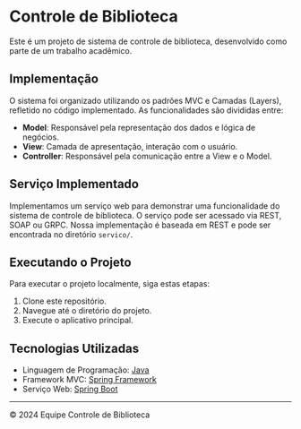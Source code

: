 # Controle de Biblioteca

Este é um projeto de sistema de controle de biblioteca, desenvolvido como parte de um trabalho acadêmico.

## Implementação

O sistema foi organizado utilizando os padrões MVC e Camadas (Layers), refletido no código implementado. As funcionalidades são divididas entre:

- **Model**: Responsável pela representação dos dados e lógica de negócios.
- **View**: Camada de apresentação, interação com o usuário.
- **Controller**: Responsável pela comunicação entre a View e o Model.

## Serviço Implementado

Implementamos um serviço web para demonstrar uma funcionalidade do sistema de controle de biblioteca. O serviço pode ser acessado via REST, SOAP ou GRPC. Nossa implementação é baseada em REST e pode ser encontrada no diretório `servico/`.

## Executando o Projeto

Para executar o projeto localmente, siga estas etapas:

1. Clone este repositório.
2. Navegue até o diretório do projeto.
3. Execute o aplicativo principal.

## Tecnologias Utilizadas

- Linguagem de Programação: [Java](https://www.java.com/)
- Framework MVC: [Spring Framework](https://spring.io/)
- Serviço Web: [Spring Boot](https://spring.io/projects/spring-boot)

---

© 2024 Equipe Controle de Biblioteca

